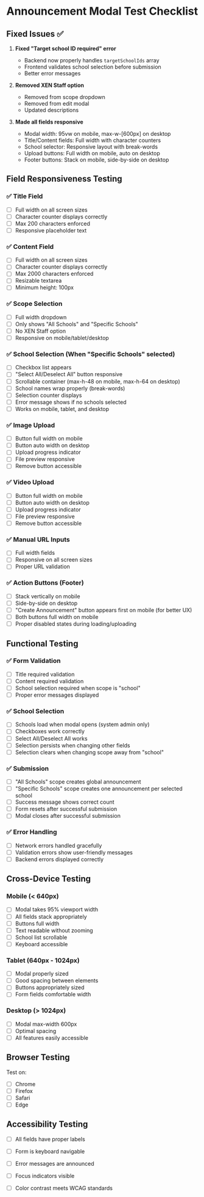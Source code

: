 # Announcement Modal Test Checklist

## Fixed Issues ✅

1. **Fixed "Target school ID required" error**
   - Backend now properly handles `targetSchoolIds` array
   - Frontend validates school selection before submission
   - Better error messages

2. **Removed XEN Staff option**
   - Removed from scope dropdown
   - Removed from edit modal
   - Updated descriptions

3. **Made all fields responsive**
   - Modal width: 95vw on mobile, max-w-[600px] on desktop
   - Title/Content fields: Full width with character counters
   - School selector: Responsive layout with break-words
   - Upload buttons: Full width on mobile, auto on desktop
   - Footer buttons: Stack on mobile, side-by-side on desktop

## Field Responsiveness Testing

### ✅ Title Field
- [ ] Full width on all screen sizes
- [ ] Character counter displays correctly
- [ ] Max 200 characters enforced
- [ ] Responsive placeholder text

### ✅ Content Field
- [ ] Full width on all screen sizes
- [ ] Character counter displays correctly
- [ ] Max 2000 characters enforced
- [ ] Resizable textarea
- [ ] Minimum height: 100px

### ✅ Scope Selection
- [ ] Full width dropdown
- [ ] Only shows "All Schools" and "Specific Schools"
- [ ] No XEN Staff option
- [ ] Responsive on mobile/tablet/desktop

### ✅ School Selection (When "Specific Schools" selected)
- [ ] Checkbox list appears
- [ ] "Select All/Deselect All" button responsive
- [ ] Scrollable container (max-h-48 on mobile, max-h-64 on desktop)
- [ ] School names wrap properly (break-words)
- [ ] Selection counter displays
- [ ] Error message shows if no schools selected
- [ ] Works on mobile, tablet, and desktop

### ✅ Image Upload
- [ ] Button full width on mobile
- [ ] Button auto width on desktop
- [ ] Upload progress indicator
- [ ] File preview responsive
- [ ] Remove button accessible

### ✅ Video Upload
- [ ] Button full width on mobile
- [ ] Button auto width on desktop
- [ ] Upload progress indicator
- [ ] File preview responsive
- [ ] Remove button accessible

### ✅ Manual URL Inputs
- [ ] Full width fields
- [ ] Responsive on all screen sizes
- [ ] Proper URL validation

### ✅ Action Buttons (Footer)
- [ ] Stack vertically on mobile
- [ ] Side-by-side on desktop
- [ ] "Create Announcement" button appears first on mobile (for better UX)
- [ ] Both buttons full width on mobile
- [ ] Proper disabled states during loading/uploading

## Functional Testing

### ✅ Form Validation
- [ ] Title required validation
- [ ] Content required validation
- [ ] School selection required when scope is "school"
- [ ] Proper error messages displayed

### ✅ School Selection
- [ ] Schools load when modal opens (system admin only)
- [ ] Checkboxes work correctly
- [ ] Select All/Deselect All works
- [ ] Selection persists when changing other fields
- [ ] Selection clears when changing scope away from "school"

### ✅ Submission
- [ ] "All Schools" scope creates global announcement
- [ ] "Specific Schools" scope creates one announcement per selected school
- [ ] Success message shows correct count
- [ ] Form resets after successful submission
- [ ] Modal closes after successful submission

### ✅ Error Handling
- [ ] Network errors handled gracefully
- [ ] Validation errors show user-friendly messages
- [ ] Backend errors displayed correctly

## Cross-Device Testing

### Mobile (< 640px)
- [ ] Modal takes 95% viewport width
- [ ] All fields stack appropriately
- [ ] Buttons full width
- [ ] Text readable without zooming
- [ ] School list scrollable
- [ ] Keyboard accessible

### Tablet (640px - 1024px)
- [ ] Modal properly sized
- [ ] Good spacing between elements
- [ ] Buttons appropriately sized
- [ ] Form fields comfortable width

### Desktop (> 1024px)
- [ ] Modal max-width 600px
- [ ] Optimal spacing
- [ ] All features easily accessible

## Browser Testing

Test on:
- [ ] Chrome
- [ ] Firefox
- [ ] Safari
- [ ] Edge

## Accessibility Testing

- [ ] All fields have proper labels
- [ ] Form is keyboard navigable
- [ ] Error messages are announced
- [ ] Focus indicators visible
- [ ] Color contrast meets WCAG standards

